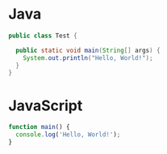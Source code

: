 # Java

```java
public class Test {

  public static void main(String[] args) {
    System.out.println("Hello, World!");
  }
}

```

# JavaScript

```javascript
function main() {
  console.log('Hello, World!');
}
```
